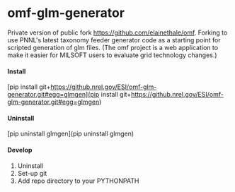 # omf-glm-generator

Private version of public fork https://github.com/elainethale/omf. Forking to use PNNL's latest taxonomy feeder generator code as a starting point for scripted generation of glm files. (The omf project is a web application to make it easier for MILSOFT users to evaluate grid technology changes.)

#### Install

[pip install git+https://github.nrel.gov/ESI/omf-glm-generator.git#egg=glmgen](pip install git+https://github.nrel.gov/ESI/omf-glm-generator.git#egg=glmgen)

#### Uninstall

[pip uninstall glmgen](pip uninstall glmgen)

#### Develop

1. Uninstall
2. Set-up git
3. Add repo directory to your PYTHONPATH

